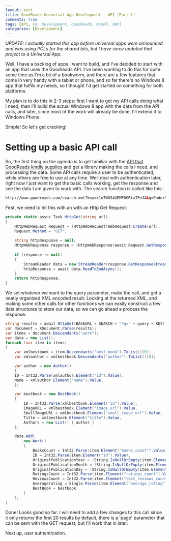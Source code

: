 ```yaml
---
layout: post
title: GoodReads Universal App Development - API [Part 1]
comments: true
tags: [API, C#, Development, GoodReads, WinRT, UWP]
categories: [Development]
---
```

<em>UPDATE: I actually started this app before universal apps were announced and was using PCLs for the shared bits, but I have since updated that project to a Universal App.</em>

Well, I have a backlog of apps I want to build, and I've decided to start with an app that uses the Goodreads API.<!--more--> I've been wanting to do this for quite some time as I'm a bit of a bookworm, and there are a few features that come in very handy with a tablet or phone, and so far there's no Windows 8 app that fulfils my needs, so I thought I'd get started on something for both platforms.

My plan is to do this in 2-3 steps: first I want to get my API calls doing what I need, then I'll build the actual Windows 8 app with the data from the API calls, and later, since most of the work will already be done, I'll extend it to Windows Phone.

Simple! So let's get cracking!
<h1>Setting up a basic API call</h1>
So, the first thing on the agenda is to get familiar with the <a title="http://www.goodreads.com/api" href="http://www.goodreads.com/api" target="_blank">API that GoodReads kindly supplies </a>and get a library making the calls I need, and processing the data. Some API calls require a user to be authenticated, while others are free to use at any time. Well deal with authentication later, right now I just want to get the basic calls working, get the response and see the data I am given to work with. The search function is called like this:

```html
http://www.goodreads.com/search.xml?key=x1o7WGS4UEMFOGRtxIPoJA&q=Ender%27s+Game
```

First, we need to hit this with an with an Http Get Request:

```csharp
private static async Task HttpGet(string url)
{
    HttpWebRequest Request = (HttpWebRequest)WebRequest.Create(url);
    Request.Method = "GET";
    
    string httpResponse = null;
    HttpWebResponse response = (HttpWebResponse)await Request.GetResponseAsync();
    
    if (response != null)
    {
        StreamReader data = new StreamReader(response.GetResponseStream());
        httpResponse = await data.ReadToEndAsync();
    }
    return httpResponse;
}
```

We set whatever we want to the query parameter, make the call, and get a neatly organized XML encoded result. Looking at the returned XML, and making some other calls for other functions we can easily construct a few data structures to store our data, so we can go ahead a process the response:

```csharp
string results = await HttpGet(BASEURL + SEARCH + "?q=" + query + KEY);
var document = XDocument.Parse(results);
var items = document.Descendants("work");
var data = new List();
foreach (var item in items)
{
    var xmlbestbook = item.Descendants("best_book").ToList()[0];
    var xmlauthor = xmlbestbook.Descendants("author").ToList()[0];

    var author = new Author()
    {
    ID = Int32.Parse(xmlauthor.Element("id").Value),
    Name = xmlauthor.Element("name").Value,
    };

    var bestbook = new BestBook()
    {
        ID = Int32.Parse(xmlbestbook.Element("id").Value),
        ImageURL = xmlbestbook.Element("image_url").Value,
        SmallImageURL = xmlbestbook.Element("small_image_url").Value,
        Title = xmlbestbook.Element("title").Value,
        Authors = new List() { author }
    };

    data.Add(
        new Work()
        {
            BooksCount = Int32.Parse(item.Element("books_count").Value),
            ID = Int32.Parse(item.Element("id").Value),
            OriginalPublicationYear = !String.IsNullOrEmpty(item.Element("original_publication_year").Value) ? Int32.Parse(item.Element("original_publication_year").Value) : -1,
            OriginalPublicationMonth = !String.IsNullOrEmpty(item.Element("original_publication_month").Value) ? Int32.Parse(item.Element("original_publication_month").Value) : -1,
            OriginalPublicationDay = !String.IsNullOrEmpty(item.Element("original_publication_day").Value) ? Int32.Parse(item.Element("original_publication_day").Value) : -1,
            RatingsCount = Int32.Parse(item.Element("ratings_count").Value),
            ReviewsCount = Int32.Parse(item.Element("text_reviews_count").Value),
            Averagerating = Single.Parse(item.Element("average_rating").Value),
            BestBook = bestbook
        }
    );
}
```

Done! Looks good so far. I will need to add a few changes to this call since it only returns the first 20 results by default, there is a 'page' parameter that can be sent with the GET request, but I'll work that in later.

Next up, user authentication.
